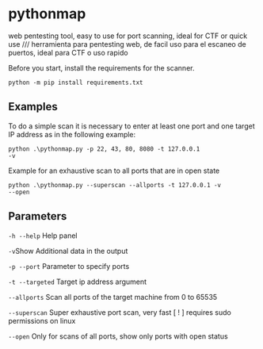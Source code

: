 # pythonmap
web pentesting tool, easy to use for port scanning, ideal for CTF or quick use /// herramienta para pentesting web, de facil uso para el escaneo de puertos, ideal para CTF o uso rapido

Before you start, install the requirements for the scanner.

<code>python -m pip install requirements.txt</code>


## Examples

To do a simple scan it is necessary to enter at least one port and one target IP address as in the following example:

<code>python .\pythonmap.py -p 22, 43, 80, 8080 -t 127.0.0.1 -v</code>

Example for an exhaustive scan to all ports that are in open state

<code>python .\pythonmap.py --superscan --allports -t 127.0.0.1 -v --open</code>

## Parameters

<code>-h --help</code> Help panel

<code>-v</code>Show Additional data in the output

<code>-p --port</code> Parameter to specify ports

<code>-t --targeted</code> Target ip address argument

<code>--allports</code> Scan all ports of the target machine from 0 to 65535

<code>--superscan</code> Super exhaustive port scan, very fast [ ! ] requires sudo permissions on linux

<code>--open</code> Only for scans of all ports, show only ports with open status
